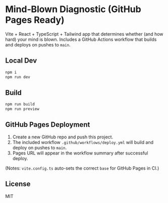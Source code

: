 # Mind‑Blown Diagnostic (GitHub Pages Ready)

Vite + React + TypeScript + Tailwind app that determines whether (and how hard) your mind is blown.
Includes a GitHub Actions workflow that builds and deploys on pushes to `main`.

## Local Dev
```bash
npm i
npm run dev
```

## Build
```bash
npm run build
npm run preview
```

## GitHub Pages Deployment
1. Create a new GitHub repo and push this project.
2. The included workflow `.github/workflows/deploy.yml` will build and deploy on pushes to `main`.
3. Pages URL will appear in the workflow summary after successful deploy.

(Notes: `vite.config.ts` auto-sets the correct `base` for GitHub Pages in CI.)

## License
MIT
